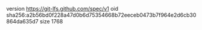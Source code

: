 version https://git-lfs.github.com/spec/v1
oid sha256:a2b56bd0f228a47d0b6d75354668b72eeceb0473b7f964e2d6cb30864da635d7
size 1768
